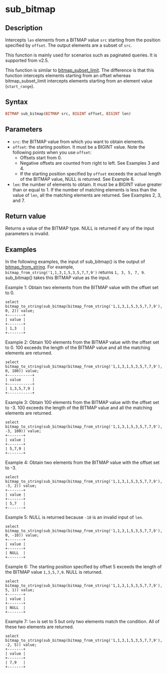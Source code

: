 ---
---

# sub_bitmap

## Description

Intercepts `len` elements from a BITMAP value `src` starting from the position specified by `offset`. The output elements are a subset of `src`.

This function is mainly used for scenarios such as paginated queries. It is supported from v2.5.

This function is similar to [bitmap_subset_limit](./bitmap_subset_limit.md). The difference is that this function intercepts elements starting from an offset whereas bitmap_subset_limit intercepts elements starting from an element value (`start_range`).

## Syntax

```Haskell
BITMAP sub_bitmap(BITMAP src, BIGINT offset, BIGINT len)
```

## Parameters

- `src`: the BITMAP value from which you want to obtain elements.
- `offset`: the starting position. It must be a BIGINT value. Note the following points when you use `offset`:
  - Offsets start from 0.
  - Negative offsets are counted from right to left. See Examples 3 and 4.
  - If the starting position specified by `offset` exceeds the actual length of the BITMAP value, NULL is returned. See Example 6.
- `len`: the number of elements to obtain. It must be a BIGINT value greater than or equal to 1. If the number of matching elements is less than the value of `len`, all the matching elements are returned. See Examples 2, 3, and 7.

## Return value

Returns a value of the BITMAP type. NULL is returned if any of the input parameters is invalid.

## Examples

In the following examples, the input of sub_bitmap() is the output of [bitmap_from_string](./bitmap_from_string.md). For example, `bitmap_from_string('1,1,3,1,5,3,5,7,7,9')` returns `1, 3, 5, 7, 9`. sub_bitmap() takes this BITMAP value as the input.

Example 1: Obtain two elements from the BITMAP value with the offset set to 0.

```Plaintext
select bitmap_to_string(sub_bitmap(bitmap_from_string('1,1,3,1,5,3,5,7,7,9'), 0, 2)) value;
+-------+
| value |
+-------+
| 1,3   |
+-------+
```

Example 2: Obtain 100 elements from the BITMAP value with the offset set to 0. 100 exceeds the length of the BITMAP value and all the matching elements are returned.

```Plaintext
select bitmap_to_string(sub_bitmap(bitmap_from_string('1,1,3,1,5,3,5,7,7,9'), 0, 100)) value;
+-----------+
| value     |
+-----------+
| 1,3,5,7,9 |
+-----------+
```

Example 3: Obtain 100 elements from the BITMAP value with the offset set to -3. 100 exceeds the length of the BITMAP value and all the matching elements are returned.

```Plaintext
select bitmap_to_string(sub_bitmap(bitmap_from_string('1,1,3,1,5,3,5,7,7,9'), -3, 100)) value;
+-------+
| value |
+-------+
| 5,7,9 |
+-------+
```

Example 4: Obtain two elements from the BITMAP value with the offset set to -3.

```Plaintext
select bitmap_to_string(sub_bitmap(bitmap_from_string('1,1,3,1,5,3,5,7,7,9'), -3, 2)) value;
+-------+
| value |
+-------+
| 5,7   |
+-------+
```

Example 5: NULL is returned because `-10` is an invalid input of `len`.

```Plaintext
select bitmap_to_string(sub_bitmap(bitmap_from_string('1,1,3,1,5,3,5,7,7,9'), 0, -10)) value;
+-------+
| value |
+-------+
| NULL  |
+-------+
```

Example 6: The starting position specified by offset 5 exceeds the length of the BITMAP value `1,3,5,7,9`. NULL is returned.

```Plain
select bitmap_to_string(sub_bitmap(bitmap_from_string('1,1,3,1,5,3,5,7,7,9'), 5, 1)) value;
+-------+
| value |
+-------+
| NULL  |
+-------+
```

Example 7: `len` is set to 5 but only two elements match the condition. All of these two elements are returned.

```Plain
select bitmap_to_string(sub_bitmap(bitmap_from_string('1,1,3,1,5,3,5,7,7,9'), -2, 5)) value;
+-------+
| value |
+-------+
| 7,9   |
+-------+
```
